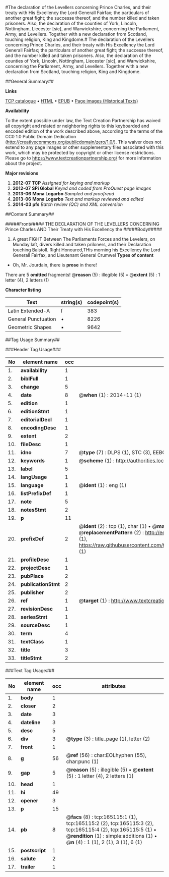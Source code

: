 #The declaration of the Levellers concerning Prince Charles, and their treaty with His Excellency the Lord Generall Fairfax; the particulars of another great fight; the successe thereof, and the number killed and taken prisoners. Also, the declaration of the counties of York, Lincoln, Nottingham, Liecester [sic], and Warwickshire, concerning the Parliament, Army, and Levellers. Together with a new declaration from Scotland, touching religion, King and Kingdome.#
The declaration of the Levellers concerning Prince Charles, and their treaty with His Excellency the Lord Generall Fairfax; the particulars of another great fight; the successe thereof, and the number killed and taken prisoners. Also, the declaration of the counties of York, Lincoln, Nottingham, Liecester [sic], and Warwickshire, concerning the Parliament, Army, and Levellers. Together with a new declaration from Scotland, touching religion, King and Kingdome.

##General Summary##

**Links**

[TCP catalogue](http://www.ota.ox.ac.uk/tcp/)  • 
[HTML](http://tei.it.ox.ac.uk/tcp/Texts-HTML/free/A82/A82176.html)  • 
[EPUB](http://tei.it.ox.ac.uk/tcp/Texts-EPUB/free/A82/A82176.epub) • 
[Page images (Historical Texts)](https://historicaltexts.jisc.ac.uk/eebo-99865022e)

**Availability**

To the extent possible under law, the Text Creation Partnership has waived all copyright and related or neighboring rights to this keyboarded and encoded edition of the work described above, according to the terms of the CC0 1.0 Public Domain Dedication (http://creativecommons.org/publicdomain/zero/1.0/). This waiver does not extend to any page images or other supplementary files associated with this work, which may be protected by copyright or other license restrictions. Please go to https://www.textcreationpartnership.org/ for more information about the project.

**Major revisions**

1. __2012-07__ __TCP__ *Assigned for keying and markup*
1. __2012-07__ __SPi Global__ *Keyed and coded from ProQuest page images*
1. __2013-06__ __Mona Logarbo__ *Sampled and proofread*
1. __2013-06__ __Mona Logarbo__ *Text and markup reviewed and edited*
1. __2014-03__ __pfs__ *Batch review (QC) and XML conversion*

##Content Summary##

#####Front#####
THE DECLARATION OF THE LEVELLERS CONCERNING Prince Charles AND Their Treaty with His Excellency the 
#####Body#####

1. A great FIGHT Between The Parliaments Forces and the Levelers, on Munday laſt, divers killed and taken priſoners, and their Declaration touching Baistoll.
Right Honoured,THis morning his Excellency the Lord Generall Fairfax, and Lieutenant General Crumwel
**Types of content**

  * Oh, Mr. Jourdain, there is **prose** in there!

There are 5 **omitted** fragments! 
 @__reason__ (5) : illegible (5)  •  @__extent__ (5) : 1 letter (4), 2 letters (1)

**Character listing**


|Text|string(s)|codepoint(s)|
|---|---|---|
|Latin Extended-A|ſ|383|
|General Punctuation|•|8226|
|Geometric Shapes|▪|9642|

##Tag Usage Summary##

###Header Tag Usage###

|No|element name|occ|attributes|
|---|---|---|---|
|1.|__availability__|1||
|2.|__biblFull__|1||
|3.|__change__|5||
|4.|__date__|8| @__when__ (1) : 2014-11 (1)|
|5.|__edition__|1||
|6.|__editionStmt__|1||
|7.|__editorialDecl__|1||
|8.|__encodingDesc__|1||
|9.|__extent__|2||
|10.|__fileDesc__|1||
|11.|__idno__|7| @__type__ (7) : DLPS (1), STC (3), EEBO-CITATION (1), PROQUEST (1), VID (1)|
|12.|__keywords__|1| @__scheme__ (1) : http://authorities.loc.gov/ (1)|
|13.|__label__|5||
|14.|__langUsage__|1||
|15.|__language__|1| @__ident__ (1) : eng (1)|
|16.|__listPrefixDef__|1||
|17.|__note__|5||
|18.|__notesStmt__|2||
|19.|__p__|11||
|20.|__prefixDef__|2| @__ident__ (2) : tcp (1), char (1)  •  @__matchPattern__ (2) : ([0-9\-]+):([0-9IVX]+) (1), (.+) (1)  •  @__replacementPattern__ (2) : http://eebo.chadwyck.com/downloadtiff?vid=$1&page=$2 (1), https://raw.githubusercontent.com/textcreationpartnership/Texts/master/tcpchars.xml#$1 (1)|
|21.|__profileDesc__|1||
|22.|__projectDesc__|1||
|23.|__pubPlace__|2||
|24.|__publicationStmt__|2||
|25.|__publisher__|2||
|26.|__ref__|1| @__target__ (1) : http://www.textcreationpartnership.org/docs/. (1)|
|27.|__revisionDesc__|1||
|28.|__seriesStmt__|1||
|29.|__sourceDesc__|1||
|30.|__term__|4||
|31.|__textClass__|1||
|32.|__title__|3||
|33.|__titleStmt__|2||


###Text Tag Usage###

|No|element name|occ|attributes|
|---|---|---|---|
|1.|__body__|1||
|2.|__closer__|2||
|3.|__date__|3||
|4.|__dateline__|3||
|5.|__desc__|5||
|6.|__div__|3| @__type__ (3) : title_page (1), letter (2)|
|7.|__front__|1||
|8.|__g__|56| @__ref__ (56) : char:EOLhyphen (55), char:punc (1)|
|9.|__gap__|5| @__reason__ (5) : illegible (5)  •  @__extent__ (5) : 1 letter (4), 2 letters (1)|
|10.|__head__|1||
|11.|__hi__|49||
|12.|__opener__|3||
|13.|__p__|15||
|14.|__pb__|8| @__facs__ (8) : tcp:165115:1 (1), tcp:165115:2 (2), tcp:165115:3 (2), tcp:165115:4 (2), tcp:165115:5 (1)  •  @__rendition__ (1) : simple:additions (1)  •  @__n__ (4) : 1 (1), 2 (1), 3 (1), 6 (1)|
|15.|__postscript__|1||
|16.|__salute__|2||
|17.|__trailer__|1||
